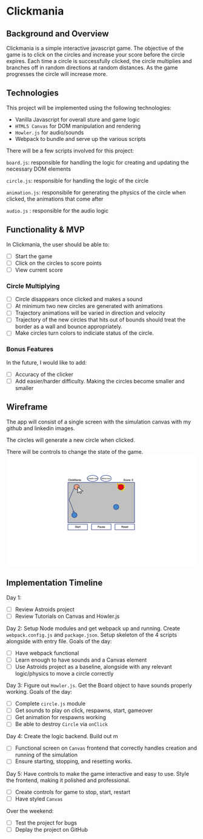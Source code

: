 # **Clickmania**
## Background and Overview
Clickmania is a simple interactive javascript game. The objective of the game is to click on the circles and increase your score before the circle expires. Each time a circle is successfully clicked, the circle multiplies and branches off in random directions at random distances. As the game progresses the circle will increase more.


## Technologies
This project will be implemented using the following technologies:

* Vanilla Javascript for overall sture and game logic
* `HTML5 Canvas` for DOM manipulation and rendering
* `Howler.js` for audio/sounds
* Webpack to bundle and serve up the various scripts

There will be a few scripts involved for this project:

`board.js`: responsible for handling the logic for creating and updating the necessary DOM elements

`circle.js`: responsible for handling the logic of the circle

`animation.js`: responsibile for generating the physics of the circle when clicked, the animations that come after

`audio.js` : responsible for the audio logic

## Functionality & MVP
In Clickmania, the user should be able to:

- [ ]  Start the game
- [ ]  Click on the circles to score points
- [ ]  View current score

### Circle Multiplying
- [ ]  Circle disappears once clicked and makes a sound
- [ ]  At minimum two new circles are generated with animations
- [ ]  Trajectory animations will be varied in direction and velocity 
- [ ]  Trajectory of the new circles that hits out of bounds should treat the border as a wall and bounce appropriately.
- [ ]  Make circles turn colors to indiciate status of the circle.

### Bonus Features
In the future, I would like to add:


- [ ]  Accuracy of the clicker
- [ ]  Add easier/harder difficulty. Making the circles become smaller and smaller

## Wireframe
The app will consist of a single screen with the simulation canvas with my github and linkedin images. 


The circles will generate a new circle when clicked.

There will be controls to change the state of the game.
![](./wireframes/untitled_page.png "Main Screen")


## Implementation Timeline
Day 1:
- [ ]  Review Astroids project
- [ ]  Review Tutorials on Canvas and Howler.js

Day 2: Setup Node modules and get webpack up and running. Create `webpack.config.js` and `package.json`. Setup skeleton of the 4 scripts alongside with entry file. Goals of the day:
- [ ]  Have webpack functional
- [ ]  Learn enough to have sounds and a Canvas element
- [ ]  Use Astroids project as a baseline, alongside with any relevant logic/physics to move a circle correctly

Day 3: Figure out `Howler.js`. Get the Board object to have sounds properly working. Goals of the day:
- [ ]  Complete `circle.js` module
- [ ]  Get sounds to play on click, respawns, start, gameover
- [ ]  Get animation for respawns working
- [ ]  Be able to destroy `Circle` via `onClick`

Day 4: Create the logic backend. Build out m
- [ ]  Functional screen on `Canvas` frontend that correctly handles creation and running of the simulation
- [ ]  Ensure starting, stopping, and resetting works.

Day 5: Have controls to make the game interactive and easy to use. Style the frontend, making it polished and professional.
- [ ]  Create controls for game to stop, start, restart
- [ ]  Have styled `Canvas`

Over the weekend:
- [ ]  Test the project for bugs
- [ ]  Deplay the project on GitHub